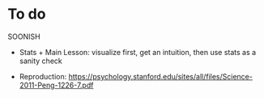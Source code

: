 # To do

SOONISH

+ Stats
      + Main Lesson: visualize first, get an intuition, then use stats as a sanity check

+ Reproduction: https://psychology.stanford.edu/sites/all/files/Science-2011-Peng-1226-7.pdf
